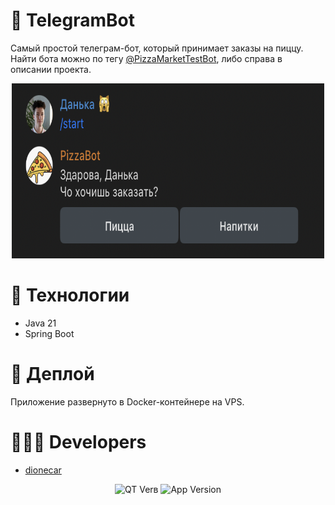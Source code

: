# 🤯 **TelegramBot**

Самый простой телеграм-бот, который принимает заказы на пиццу.
Найти бота можно по тегу [@PizzaMarketTestBot](@PizzaMarketTestBot), либо справа в описании проекта. 

<p align="center">
<img width="500" height="280" src="promo.png">
</p>

# 💾 **Технологии**
- Java 21
- Spring Boot

# 📡 **Деплой**

Приложение развернуто в Docker-контейнере на VPS.

# 🧑🏼‍💻 **Developers**

- [dionecar](https://github.com/ElectricEnchanter)

<p align="center">
   <img src="https://img.shields.io/badge/Java%20Version-21-brightgreen" alt="QT Verв">
   <img src="https://img.shields.io/badge/App%20Version-1.0-blue" alt="App Version">
</p>
